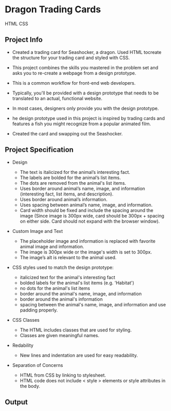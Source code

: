 # Dragon Trading Cards

HTML CSS

## Project Info

* Created ​a ​trading ​card ​for Seashocker, a dragon. Used HTML ​to ​create ​the ​structure ​for ​your ​trading ​card and styled with ​CSS.

* This project combines the skills you mastered in the problem set and asks you to re-create a webpage from a design prototype.

* This is a common workflow for front-end web developers.

* Typically, you'll be provided with a design prototype that needs to be translated to an actual, functional website.

* In most cases, designers only provide you with the design prototype.

* he design prototype used in this project is inspired by trading cards and features a fish you might recognize from a popular animated film.
* Created the card and swapping out the Seashocker.

## Project Specification

* Design
    * The text is italicized for the animal’s interesting fact.
    * The labels are bolded for the animal’s list items.
    * The dots are removed from the animal's list items.
    * Uses border around animal’s name, image, and information (interesting fact, list items, and description).
    * Uses border around animal’s information.
    * Uses spacing between animal’s name, image, and information.
    * Card width should be fixed and include the spacing around the image (Since image is 300px wide, card should be 300px + spacing on either side. Card should not expand with the browser window).

* Custom Image and Text
    * The placeholder image and information is replaced with favorite animal image and information.
    * The image is 300px wide or the image's width is set to 300px.
    * The image’s alt is relevant to the animal used.

* CSS styles used to match the design prototype:
    * italicized text for the animal's interesting fact
    * bolded labels for the animal's list items (e.g. 'Habitat')
    * no dots for the animal's list items
    * border around the animal's name, image, and information
    * border around the animal's information
    * spacing between the animal's name, image, and information and use padding properly.

* CSS Classes
    * The HTML includes classes that are used for styling.
    * Classes are given meaningful names.
* Redability
    * New lines and indentation are used for easy readability.
* Separation of Concerns
    * HTML from CSS by linking to stylesheet.
    * HTML code does not include < style > elements or style attributes in the body.

## Output


